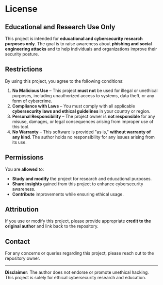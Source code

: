# License

## Educational and Research Use Only

This project is intended for **educational and cybersecurity research purposes only**. The goal is to raise awareness about **phishing and social engineering attacks** and to help individuals and organizations improve their security posture.

## Restrictions

By using this project, you agree to the following conditions:

1. **No Malicious Use** – This project **must not** be used for illegal or unethical purposes, including unauthorized access to systems, data theft, or any form of cybercrime.
2. **Compliance with Laws** – You must comply with all applicable **cybersecurity laws and ethical guidelines** in your country or region.
3. **Personal Responsibility** – The project owner is **not responsible** for any misuse, damages, or legal consequences arising from improper use of this tool.
4. **No Warranty** – This software is provided "as is," **without warranty of any kind**. The author holds no responsibility for any issues arising from its use.

## Permissions

You are **allowed** to:

- **Study and modify** the project for research and educational purposes.
- **Share insights** gained from this project to enhance cybersecurity awareness.
- **Contribute** improvements while ensuring ethical usage.

## Attribution

If you use or modify this project, please provide appropriate **credit to the original author** and link back to the repository.

## Contact

For any concerns or queries regarding this project, please reach out to the repository owner.

---

**Disclaimer:** The author does not endorse or promote unethical hacking. This project is solely for ethical cybersecurity research and education.
